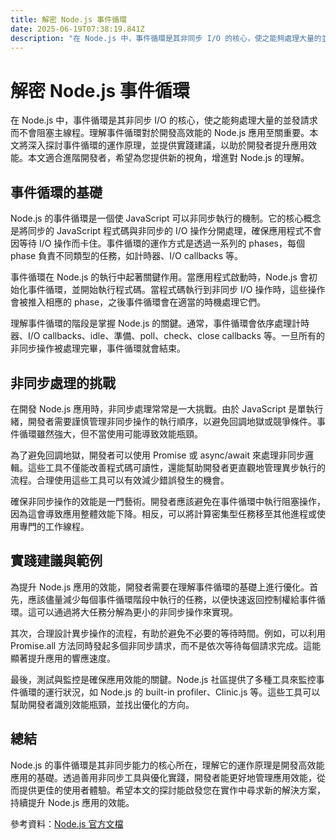 ```yaml
---
title: 解密 Node.js 事件循環
date: 2025-06-19T07:38:19.841Z
description: "在 Node.js 中，事件循環是其非同步 I/O 的核心，使之能夠處理大量的並發請求而不會阻塞主線程。理解事件循環對於開發高效能的 Node.js 應用至關重要。本文將深入探討事件循環的運作原理，並提供實踐建議，以助於開發者提升應用效能。本文適合進階開發者，希望為您提供新的視角，增進對 Node.js 的理解。"
---
```


# 解密 Node.js 事件循環

在 Node.js 中，事件循環是其非同步 I/O 的核心，使之能夠處理大量的並發請求而不會阻塞主線程。理解事件循環對於開發高效能的 Node.js 應用至關重要。本文將深入探討事件循環的運作原理，並提供實踐建議，以助於開發者提升應用效能。本文適合進階開發者，希望為您提供新的視角，增進對 Node.js 的理解。

## 事件循環的基礎

Node.js 的事件循環是一個使 JavaScript 可以非同步執行的機制。它的核心概念是將同步的 JavaScript 程式碼與非同步的 I/O 操作分開處理，確保應用程式不會因等待 I/O 操作而卡住。事件循環的運作方式是透過一系列的 phases，每個 phase 負責不同類型的任務，如計時器、I/O callbacks 等。

事件循環在 Node.js 的執行中起著關鍵作用。當應用程式啟動時，Node.js 會初始化事件循環，並開始執行程式碼。當程式碼執行到非同步 I/O 操作時，這些操作會被推入相應的 phase，之後事件循環會在適當的時機處理它們。

理解事件循環的階段是掌握 Node.js 的關鍵。通常，事件循環會依序處理計時器、I/O callbacks、idle、準備、poll、check、close callbacks 等。一旦所有的非同步操作被處理完畢，事件循環就會結束。

## 非同步處理的挑戰

在開發 Node.js 應用時，非同步處理常常是一大挑戰。由於 JavaScript 是單執行緒，開發者需要謹慎管理非同步操作的執行順序，以避免回調地獄或競爭條件。事件循環雖然強大，但不當使用可能導致效能瓶頸。

為了避免回調地獄，開發者可以使用 Promise 或 async/await 來處理非同步邏輯。這些工具不僅能改善程式碼可讀性，還能幫助開發者更直觀地管理異步執行的流程。合理使用這些工具可以有效減少錯誤發生的機會。

確保非同步操作的效能是一門藝術。開發者應該避免在事件循環中執行阻塞操作，因為這會導致應用整體效能下降。相反，可以將計算密集型任務移至其他進程或使用專門的工作線程。

## 實踐建議與範例

為提升 Node.js 應用的效能，開發者需要在理解事件循環的基礎上進行優化。首先，應該儘量減少每個事件循環階段中執行的任務，以便快速返回控制權給事件循環。這可以通過將大任務分解為更小的非同步操作來實現。

其次，合理設計異步操作的流程，有助於避免不必要的等待時間。例如，可以利用 Promise.all 方法同時發起多個非同步請求，而不是依次等待每個請求完成。這能顯著提升應用的響應速度。

最後，測試與監控是確保應用效能的關鍵。Node.js 社區提供了多種工具來監控事件循環的運行狀況，如 Node.js 的 built-in profiler、Clinic.js 等。這些工具可以幫助開發者識別效能瓶頸，並找出優化的方向。

## 總結

Node.js 的事件循環是其非同步能力的核心所在，理解它的運作原理是開發高效能應用的基礎。透過善用非同步工具與優化實踐，開發者能更好地管理應用效能，從而提供更佳的使用者體驗。希望本文的探討能啟發您在實作中尋求新的解決方案，持續提升 Node.js 應用的效能。

參考資料：[Node.js 官方文檔](https://nodejs.org/api/events.html#events_event_loop)